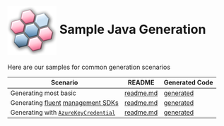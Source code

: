 # <img align="center" src="../images/logo.png"> Sample Java Generation

Here are our samples for common generation scenarios


| Scenario | README | Generated Code
|------------------|-------------|-------------
|Generating most basic | [readme.md][basic_readme] | [generated][basic_generated]
|Generating [fluent][fluent] [management SDKs][mgmt] | [readme.md][mgmt_readme] | [generated][mgmt_generated]
|Generating with [`AzureKeyCredential`][azure_key_credential] | [readme.md][azure_key_credential_readme] | [generated][azure_key_credential_generated]

<!-- LINKS -->
[basic_readme]: ./specification/basic/readme.md
[basic_generated]: ./specification/basic/generated
[fluent]: ../generate/fluent.md
[mgmt]: https://docs.microsoft.com/azure/azure-resource-manager/management/control-plane-and-data-plane#control-plane
[mgmt_readme]: ./specification/management/readme.md
[mgmt_generated]: ./specification/management/generated
[azure_key_credential]: https://docs.microsoft.com/java/api/com.azure.core.credential.azurekeycredential?view=azure-java-stable
[azure_key_credential_readme]: ./specification/azure_key_credential/readme.md
[azure_key_credential_generated]: ./specification/azure_key_credential/generated